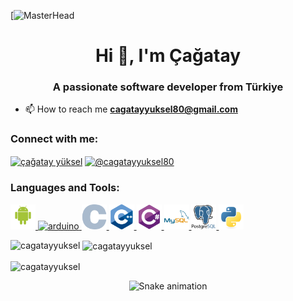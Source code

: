 [![MasterHead](https://media.licdn.com/dms/image/v2/C4D12AQHzksTkql3qiA/article-inline_image-shrink_400_744/article-inline_image-shrink_400_744/0/1614445553434?e=1761177600&v=beta&t=e1_kN0pKZJbZaFhiOmasrTmSovasYU5NBRMiX5fX3bg)
<h1 align="center">Hi 👋, I'm Çağatay</h1>
<h3 align="center">A passionate software developer from Türkiye</h3>

- 📫 How to reach me **cagatayyuksel80@gmail.com**

<h3 align="left">Connect with me:</h3>
<p align="left">
<a href="https://linkedin.com/in/çağatay yüksel" target="blank"><img align="center" src="https://raw.githubusercontent.com/rahuldkjain/github-profile-readme-generator/master/src/images/icons/Social/linked-in-alt.svg" alt="çağatay yüksel" height="30" width="40" /></a>
<a href="https://medium.com/@cagatayyuksel80" target="blank"><img align="center" src="https://raw.githubusercontent.com/rahuldkjain/github-profile-readme-generator/master/src/images/icons/Social/medium.svg" alt="@cagatayyuksel80" height="30" width="40" /></a>
</p>

<h3 align="left">Languages and Tools:</h3>
<p align="left"> <a href="https://developer.android.com" target="_blank" rel="noreferrer"> <img src="https://raw.githubusercontent.com/devicons/devicon/master/icons/android/android-original-wordmark.svg" alt="android" width="40" height="40"/> </a> <a href="https://www.arduino.cc/" target="_blank" rel="noreferrer"> <img src="https://cdn.worldvectorlogo.com/logos/arduino-1.svg" alt="arduino" width="40" height="40"/> </a> <a href="https://www.cprogramming.com/" target="_blank" rel="noreferrer"> <img src="https://raw.githubusercontent.com/devicons/devicon/master/icons/c/c-original.svg" alt="c" width="40" height="40"/> </a> <a href="https://www.w3schools.com/cpp/" target="_blank" rel="noreferrer"> <img src="https://raw.githubusercontent.com/devicons/devicon/master/icons/cplusplus/cplusplus-original.svg" alt="cplusplus" width="40" height="40"/> </a> <a href="https://www.w3schools.com/cs/" target="_blank" rel="noreferrer"> <img src="https://raw.githubusercontent.com/devicons/devicon/master/icons/csharp/csharp-original.svg" alt="csharp" width="40" height="40"/> </a> <a href="https://www.mysql.com/" target="_blank" rel="noreferrer"> <img src="https://raw.githubusercontent.com/devicons/devicon/master/icons/mysql/mysql-original-wordmark.svg" alt="mysql" width="40" height="40"/> </a> <a href="https://www.postgresql.org" target="_blank" rel="noreferrer"> <img src="https://raw.githubusercontent.com/devicons/devicon/master/icons/postgresql/postgresql-original-wordmark.svg" alt="postgresql" width="40" height="40"/> </a> <a href="https://www.python.org" target="_blank" rel="noreferrer"> <img src="https://raw.githubusercontent.com/devicons/devicon/master/icons/python/python-original.svg" alt="python" width="40" height="40"/> </a> </p>

<p><img align="left" src="https://github-readme-stats.vercel.app/api/top-langs?username=cagatayyuksel&show_icons=true&locale=en&layout=compact" alt="cagatayyuksel" /></p>

<p>&nbsp;<img align="center" src="https://github-readme-stats.vercel.app/api?username=cagatayyuksel&show_icons=true&locale=en" alt="cagatayyuksel" /></p>

<p><img align="center" src="https://github-readme-streak-stats.herokuapp.com/?user=cagatayyuksel&" alt="cagatayyuksel" /></p>

<div align="center">
  <img src="https://profile-readme-generator.com/assets/snake.svg" alt="Snake animation" />
</div>
